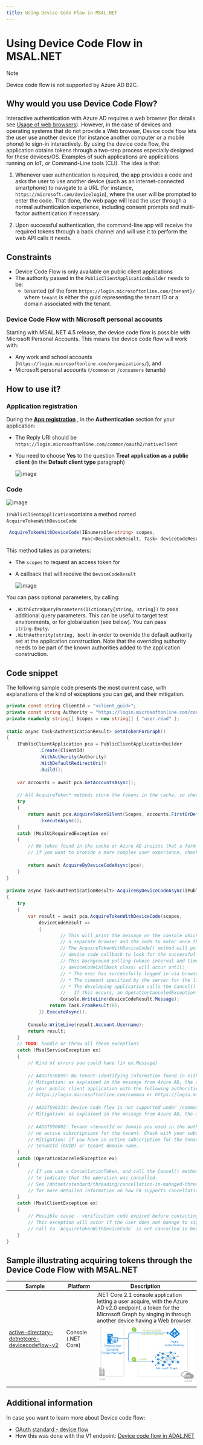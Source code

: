 ```yaml
---
title: Using Device Code Flow in MSAL.NET
---
```


# Using Device Code Flow in MSAL.NET

>[!NOTE]
>Device code flow is not supported by Azure AD B2C.

## Why would you use Device Code Flow?

Interactive authentication with Azure AD requires a web browser (for details see [Usage of web browsers](/azure/active-directory/develop/msal-net-web-browsers)). However, in the case of devices and operating systems that do not provide a Web browser, Device code flow lets the user use another device (for instance another computer or a mobile phone) to sign-in interactively. By using the device code flow, the application obtains tokens through a two-step process especially designed for these devices/OS. Examples of such applications are applications running on IoT, or Command-Line tools (CLI). The idea is that:

1. Whenever user authentication is required, the app provides a code and asks the user to use another device (such as an internet-connected smartphone) to navigate to a URL (for instance, `https://microsoft.com/devicelogin`), where the user will be prompted to enter the code. That done, the web page will lead the user through a normal authentication experience, including consent prompts and multi-factor authentication if necessary.

2. Upon successful authentication, the command-line app will receive the required tokens through a back channel and will use it to perform the web API calls it needs.

## Constraints

- Device Code Flow is only available on public client applications
- The authority passed in the `PublicClientApplicationBuilder` needs to be:
  - tenanted (of the form `https://login.microsoftonline.com/{tenant}/` where `tenant` is either the guid representing the tenant ID or a domain associated with the tenant.

### Device Code Flow with Microsoft personal accounts

Starting with MSAL.NET 4.5 release, the device code flow is possible with Microsoft Personal Accounts. This means the device code flow will work with:

- Any work and school accounts (`https://login.microsoftonline.com/organizations/`), and
- Microsoft personal accounts (`/common` or `/consumers` tenants)

## How to use it?

### Application registration

During the **[App registration](https://go.microsoft.com/fwlink/?linkid=2083908)** , in the **Authentication** section for your application:

- The Reply URI should be `https://login.microsoftonline.com/common/oauth2/nativeclient`
- You need to choose **Yes** to the question **Treat application as a public client** (in the **Default client type** paragraph)

  ![image](https://user-images.githubusercontent.com/13203188/56017514-cac78500-5cff-11e9-93a3-00e78d6f5240.png)

### Code

![image](https://user-images.githubusercontent.com/13203188/56017770-94d6d080-5d00-11e9-89f3-f3a7a1d6f2e8.png)

`IPublicClientApplication`contains a method named `AcquireTokenWithDeviceCode`

```csharp
 AcquireTokenWithDeviceCode(IEnumerable<string> scopes, 
                            Func<DeviceCodeResult, Task> deviceCodeResultCallback)
```

This method takes as parameters:

- The `scopes` to request an access token for
- A callback that will receive the `DeviceCodeResult`

  ![image](https://user-images.githubusercontent.com/13203188/56024968-7af1b980-5d11-11e9-84c2-5be2ef306dc5.png)

You can pass optional parameters, by calling:

- `.WithExtraQueryParameters(Dictionary{string, string})` to pass additional query parameters. This can be useful to target test environments, or for globalization (see below). You can pass `string.Empty`.
- `.WithAuthority(string, bool)` in order to override the default authority set at the application construction. Note that the overriding authority needs to be part of the known authorities added to the application construction.

## Code snippet

The following sample code presents the most current case, with explanations of the kind of exceptions you can get, and their mitigation.

```csharp
private const string ClientId = "<client_guid>";
private const string Authority = "https://login.microsoftonline.com/contoso.com";
private readonly string[] Scopes = new string[] { "user.read" };

static async Task<AuthenticationResult> GetATokenForGraph()
{
    IPublicClientApplication pca = PublicClientApplicationBuilder
            .Create(ClientId)
            .WithAuthority(Authority)
            .WithDefaultRedirectUri()
            .Build();
           
    var accounts = await pca.GetAccountsAsync();

    // All AcquireToken* methods store the tokens in the cache, so check the cache first
    try
    {
        return await pca.AcquireTokenSilent(Scopes, accounts.FirstOrDefault())
            .ExecuteAsync();
    }
    catch (MsalUiRequiredException ex)
    {
        // No token found in the cache or Azure AD insists that a form interactive auth is required (e.g. the tenant admin turned on MFA)
        // If you want to provide a more complex user experience, check out ex.Classification 

        return await AcquireByDeviceCodeAsync(pca);
    }         
}

private async Task<AuthenticationResult> AcquireByDeviceCodeAsync(IPublicClientApplication pca)
{
    try
    {
        var result = await pca.AcquireTokenWithDeviceCode(scopes,
            deviceCodeResult =>
            {
                    // This will print the message on the console which tells the user where to go sign-in using 
                    // a separate browser and the code to enter once they sign in.
                    // The AcquireTokenWithDeviceCode() method will poll the server after firing this
                    // device code callback to look for the successful login of the user via that browser.
                    // This background polling (whose interval and timeout data is also provided as fields in the 
                    // deviceCodeCallback class) will occur until:
                    // * The user has successfully logged in via browser and entered the proper code
                    // * The timeout specified by the server for the lifetime of this code (typically ~15 minutes) has been reached
                    // * The developing application calls the Cancel() method on a CancellationToken sent into the method.
                    //   If this occurs, an OperationCanceledException will be thrown (see catch below for more details).
                    Console.WriteLine(deviceCodeResult.Message);
                return Task.FromResult(0);
            }).ExecuteAsync();

        Console.WriteLine(result.Account.Username);
        return result;
    }
    // TODO: handle or throw all these exceptions
    catch (MsalServiceException ex) 
    {
        // Kind of errors you could have (in ex.Message)

        // AADSTS50059: No tenant-identifying information found in either the request or implied by any provided credentials.
        // Mitigation: as explained in the message from Azure AD, the authoriy needs to be tenanted. you have probably created
        // your public client application with the following authorities:
        // https://login.microsoftonline.com/common or https://login.microsoftonline.com/organizations

        // AADSTS90133: Device Code flow is not supported under /common or /consumers endpoint.
        // Mitigation: as explained in the message from Azure AD, the authority needs to be tenanted

        // AADSTS90002: Tenant <tenantId or domain you used in the authority> not found. This may happen if there are 
        // no active subscriptions for the tenant. Check with your subscription administrator.
        // Mitigation: if you have an active subscription for the tenant this might be that you have a typo in the 
        // tenantId (GUID) or tenant domain name.
    }
    catch (OperationCanceledException ex)
    {
        // If you use a CancellationToken, and call the Cancel() method on it, then this *may* be triggered
        // to indicate that the operation was cancelled. 
        // See /dotnet/standard/threading/cancellation-in-managed-threads 
        // for more detailed information on how C# supports cancellation in managed threads.
    }
    catch (MsalClientException ex)
    {
        // Possible cause - verification code expired before contacting the server
        // This exception will occur if the user does not manage to sign-in before a time out (15 mins) and the
        // call to `AcquireTokenWithDeviceCode` is not cancelled in between
    }
}
```

## Sample illustrating acquiring tokens through the Device Code Flow with MSAL.NET
Sample | Platform | Description 
------ | -------- | -----------
[active-directory-dotnetcore-devicecodeflow-v2](https://github.com/Azure-Samples/active-directory-dotnetcore-devicecodeflow-v2) | Console (.NET Core) | .NET Core 2.1 console application letting a user acquire, with the Azure AD v2.0 endpoint, a token for the Microsoft Graph by singing in through another device having a Web browser ![](https://github.com/Azure-Samples/active-directory-dotnetcore-devicecodeflow-v2/blob/master/ReadmeFiles/Topology.png)

## Additional information

In case you want to learn more about Device code flow:
- [OAuth standard - device flow](https://tools.ietf.org/html/draft-ietf-oauth-device-flow-07#section-3.4)
- How this was done with the V1 endpoint: [Device code flow in ADAL.NET](https://github.com/AzureAD/azure-activedirectory-library-for-dotnet/wiki/Device-profile-for-devices-without-web-browsers)

<!-- 
- [2.0 Protocols - OAuth 2.0 device code flow](/azure/active-directory/develop/v2-oauth2-device-code-flow) to come
-->